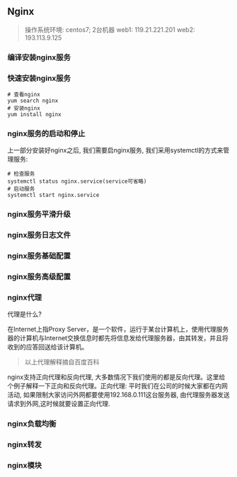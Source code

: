 ## Nginx

> 操作系统环境: centos7; 2台机器 web1: 119.21.221.201 web2: 193.113.9.125

### 编译安装nginx服务

### 快速安装nginx服务

```shell
# 查看nginx
yum search nginx
# 安装nginx
yum install nginx
```

### nginx服务的启动和停止

上一部分安装好nginx之后, 我们需要启nginx服务, 我们采用systemctl的方式来管理服务:

```shell
# 检查服务
systemctl status nginx.service(service可省略)
# 启动服务
systemctl start nginx.service
```

### nginx服务平滑升级

### nginx服务日志文件

### nginx服务基础配置

### nginx服务高级配置

### nginx代理

代理是什么?

在Internet上指Proxy Server，是一个软件，运行于某台计算机上，使用代理服务器的计算机与Internet交换信息时都先将信息发给代理服务器，由其转发，并且将收到的应答回送给该计算机。

> 以上代理解释摘自百度百科

nginx支持正向代理和反向代理, 大多数情况下我们使用的都是反向代理。这里给个例子解释一下正向和反向代理。正向代理: 平时我们在公司的时候大家都在内网活动, 如果限制大家访问外网都要使用192.168.0.111这台服务器, 由代理服务器发送请求到外网,这时候就要设置正向代理.


### nginx负载均衡

### nginx转发

### nginx模块

